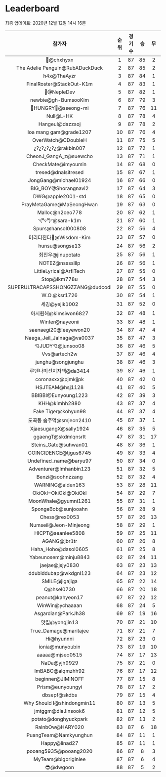 # Leaderboard
최종 업데이트: 2020년 12월 12일 14시 16분




| 참가자 | 순위 | 경기수 | 승 | 무 | 패 | 승점 |
|:---:|:---:|:---:|:---:|:---:|:---:|:---:|
| 👑@chxhyxn | 1 | 87 | 85 | 2 | 0 | 257 |
| The Adelie Penguin@RubADuckDuck | 2 | 87 | 85 | 2 | 0 | 257 |
| h4x@TheAyzr | 3 | 87 | 84 | 1 | 2 | 253 |
| FinalRoster@StackOut-K1m | 4 | 87 | 83 | 1 | 3 | 250 |
| 🥈@NepleDev | 5 | 87 | 82 | 1 | 4 | 247 |
| newbie@gh-BumsooKim | 6 | 87 | 79 | 3 | 5 | 240 |
| 🍗HUNGRY🍗@sseong-mi | 7 | 87 | 76 | 11 | 0 | 239 |
| Null@L-HK | 8 | 87 | 78 | 4 | 5 | 238 |
| Hangeul@dazzsoj | 9 | 87 | 78 | 2 | 7 | 236 |
| loa mang gam@grade1207 | 10 | 87 | 76 | 4 | 7 | 232 |
| OverWatch@CDoubleH | 11 | 87 | 75 | 5 | 7 | 230 |
| ¿?¿?¿?¿?¿@rakbin007 | 12 | 87 | 72 | 1 | 14 | 217 |
| CheonJ_GangA_z@suewcho | 13 | 87 | 71 | 1 | 15 | 214 |
| CheckMate@imyoumin | 14 | 87 | 68 | 0 | 19 | 204 |
| tresed@dnalsitresed | 15 | 87 | 67 | 1 | 19 | 202 |
| JongGang@michael01924 | 16 | 87 | 66 | 0 | 21 | 198 |
| BIG_BOY@Shorangnavi2 | 17 | 87 | 64 | 3 | 20 | 195 |
| DWG@apple2001-std | 18 | 87 | 65 | 0 | 22 | 195 |
| PrayMetaGame@MaSeongHwan | 19 | 87 | 63 | 0 | 24 | 189 |
| Malloc@n2ceo778 | 20 | 87 | 62 | 1 | 24 | 187 |
| ◝(⁰▿⁰)◜@sara-k1m | 21 | 87 | 60 | 1 | 26 | 181 |
| Spurs@hansol000808 | 22 | 87 | 56 | 4 | 27 | 172 |
| 머리터진다🤯@Wisdom-Kim | 23 | 87 | 57 | 0 | 30 | 171 |
| hunsu@songse13 | 24 | 87 | 56 | 2 | 29 | 170 |
| 최진우@jinupotato | 25 | 87 | 56 | 1 | 30 | 169 |
| NOTEZ@nsssslllp | 26 | 87 | 56 | 1 | 30 | 169 |
| LittleLyrical@ArfiTech | 27 | 87 | 55 | 0 | 32 | 165 |
| Stop@lkm778u | 28 | 87 | 54 | 3 | 30 | 165 |
| SUPERULTRACAPSSHONGZZANG@dudcodi | 29 | 87 | 55 | 0 | 32 | 165 |
| W.O.@ksr1726 | 30 | 87 | 54 | 1 | 32 | 163 |
| 세깅@yejik1002 | 31 | 87 | 52 | 0 | 35 | 156 |
| 아시원해@kimsiwon6827 | 32 | 87 | 48 | 1 | 38 | 145 |
| Winter@nayeonii | 33 | 87 | 48 | 1 | 38 | 145 |
| saenaegi20@leeyewon20 | 34 | 87 | 47 | 4 | 36 | 145 |
| Naega_Jeil_Jalnaga@va0037 | 35 | 87 | 47 | 3 | 37 | 144 |
| 💘JUDY💘@junsoo08 | 36 | 87 | 46 | 5 | 36 | 143 |
| Vvs@artech2w | 37 | 87 | 46 | 4 | 37 | 142 |
| junghu@songjunghu | 38 | 87 | 46 | 3 | 38 | 141 |
| 루덴나미선지자덱@da3414 | 39 | 87 | 46 | 1 | 40 | 139 |
| coronaxxx@pjmkjjpk | 40 | 87 | 42 | 0 | 45 | 126 |
| HSJTEAM@hsj1128 | 41 | 87 | 40 | 5 | 42 | 125 |
| BBIBBI@Eunyoung1223 | 42 | 87 | 39 | 3 | 45 | 120 |
| KHH@kimhh2880 | 43 | 87 | 37 | 4 | 46 | 115 |
| Fake Tiger@kohyun98 | 44 | 87 | 37 | 4 | 46 | 115 |
| 도곡동 솜주먹@smjeon2410 | 45 | 87 | 37 | 1 | 49 | 112 |
| XjaesugangX@sally1924 | 46 | 87 | 35 | 5 | 47 | 110 |
| ggaengT@skdmlqnsrlt | 47 | 87 | 31 | 17 | 39 | 110 |
| Steins_Gate@suhwan01 | 48 | 87 | 36 | 1 | 50 | 109 |
| COINCIDENCE@tjgus6745 | 49 | 87 | 33 | 4 | 50 | 103 |
| Undefined_name@baryu97 | 50 | 87 | 34 | 0 | 53 | 102 |
| Adventurer@Imhanbin123 | 51 | 87 | 32 | 5 | 50 | 101 |
| Benzi@soohnzzang | 52 | 87 | 32 | 4 | 51 | 100 |
| WARNING@aiden163 | 53 | 87 | 28 | 11 | 48 | 95 |
| OkiOkl=OkiOkl@OkiOkl | 54 | 87 | 29 | 7 | 51 | 94 |
| MoonWhale@gyumni1261 | 55 | 87 | 31 | 1 | 55 | 94 |
| SpongeBob@sunjooahn | 56 | 87 | 28 | 9 | 50 | 93 |
| Chess@rex0053 | 57 | 87 | 26 | 13 | 48 | 91 |
| Numseil@Jeon-Minjeong | 58 | 87 | 29 | 1 | 57 | 88 |
| HICPT@seanlee5808 | 59 | 87 | 25 | 11 | 51 | 86 |
| AGANG@jbr1tr | 60 | 87 | 26 | 8 | 53 | 86 |
| Haha_Hoho@dasol0605 | 61 | 87 | 25 | 8 | 54 | 83 |
| Yabeunosem@minju8843 | 62 | 87 | 24 | 11 | 52 | 83 |
| jaejae@jsjy0830 | 63 | 87 | 23 | 13 | 51 | 82 |
| ddubiddubap@wkdgnl123 | 64 | 87 | 23 | 12 | 52 | 81 |
| SMILE@jigajiga | 65 | 87 | 22 | 14 | 51 | 80 |
| Q@hsel0730 | 66 | 87 | 20 | 18 | 49 | 78 |
| peanut@kahyeon17 | 67 | 87 | 22 | 12 | 53 | 78 |
| WinWin@ychaaaan | 68 | 87 | 24 | 5 | 58 | 77 |
| Asgardian@ParkJh38 | 69 | 87 | 19 | 16 | 52 | 73 |
| 맛집@yongjin13 | 70 | 87 | 21 | 10 | 56 | 73 |
| True_Damage@maritajee | 71 | 87 | 21 | 7 | 59 | 70 |
| Hi@hyunnni | 72 | 87 | 23 | 0 | 64 | 69 |
| ionia@munyoubin | 73 | 87 | 19 | 10 | 58 | 67 |
| aaaaa@mjseo0515 | 74 | 87 | 17 | 13 | 57 | 64 |
| NaDa@yjh9929 | 75 | 87 | 21 | 0 | 66 | 63 |
| ImBABO@alqmzhh92 | 76 | 87 | 17 | 12 | 58 | 63 |
| beginner@JIMINOFF | 77 | 87 | 15 | 8 | 64 | 53 |
| Prism@eunyoungyi | 78 | 87 | 17 | 2 | 68 | 53 |
| dbsepf@skdbs | 79 | 87 | 15 | 4 | 68 | 49 |
| Why Should I@shindongmin11 | 80 | 87 | 13 | 5 | 69 | 44 |
| jmtggm@dlaJinsook6 | 81 | 87 | 12 | 5 | 70 | 41 |
| potato@donghyuckpark | 82 | 87 | 13 | 2 | 72 | 41 |
| RainbOw@HARY020 | 83 | 87 | 6 | 18 | 63 | 36 |
| PuangTeam@Namkyunghun | 84 | 87 | 11 | 1 | 75 | 34 |
| Happy@linad27 | 85 | 87 | 11 | 1 | 75 | 34 |
| pooang5935@pooang2020 | 86 | 87 | 8 | 3 | 76 | 27 |
| MyTeam@bigoriginlee | 87 | 87 | 6 | 4 | 77 | 22 |
| 😎@dwgoon | 88 | 87 | 5 | 2 | 80 | 17 |